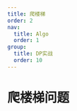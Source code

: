```yaml
---
title: 爬楼梯
order: 2
nav:
  title: Algo
  order: 1
group:
  title: DP实战
  order: 10
---
```


# 爬楼梯问题

